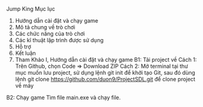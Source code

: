 Jump King
Mục lục 
1. Hướng dẫn cài đặt và chạy game
2. Mô tả chung về trò chơi
3. Các chức năng của trò chơi
4. Các kĩ thuật lập trình được sử dụng
5. Hỗ trợ
6. Kết luận
7. Tham Khảo
I, Hướng dẫn cài đặt và chạy game
B1: Tải project về
Cách 1: Trên Github, chọn Code => Download ZIP
Cách 2: Mở terminal tại thư mục muốn lưu project, sử dụng lệnh git init để khởi tạo Git, sau đó dùng lệnh git clone https://github.com/duon9/ProjectSDL.git để clone project về máy

B2: Chạy game
Tìm file main.exe và chạy file.

